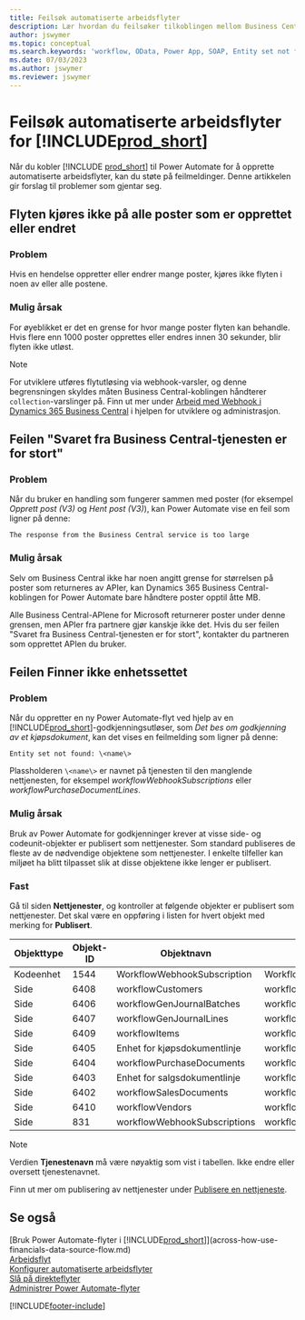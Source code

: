 ```yaml
---
title: Feilsøk automatiserte arbeidsflyter
description: Lær hvordan du feilsøker tilkoblingen mellom Business Central og Power Automate når du bygger en automatisert arbeidsflyt.
author: jswymer
ms.topic: conceptual
ms.search.keywords: 'workflow, OData, Power App, SOAP, Entity set not found, workflowWebhookSubscriptions, Power Automate,'
ms.date: 07/03/2023
ms.author: jswymer
ms.reviewer: jswymer
---
```


# Feilsøk automatiserte arbeidsflyter for [!INCLUDE[prod_short](includes/prod_short.md)]

Når du kobler [!INCLUDE [prod_short](includes/prod_short.md)] til Power Automate for å opprette automatiserte arbeidsflyter, kan du støte på feilmeldinger. Denne artikkelen gir forslag til problemer som gjentar seg.

## Flyten kjøres ikke på alle poster som er opprettet eller endret

### Problem

Hvis en hendelse oppretter eller endrer mange poster, kjøres ikke flyten i noen av eller alle postene.

### Mulig årsak

For øyeblikket er det en grense for hvor mange poster flyten kan behandle. Hvis flere enn 1000 poster opprettes eller endres innen 30 sekunder, blir flyten ikke utløst.

> [!NOTE]
> For utviklere utføres flytutløsing via webhook-varsler, og denne begrensningen skyldes måten Business Central-koblingen håndterer `collection`-varslinger på. Finn ut mer under [Arbeid med Webhook i Dynamics 365 Business Central](/dynamics365/business-central/dev-itpro/api-reference/v2.0/dynamics-subscriptions#notes-for-power-automate-flows) i hjelpen for utviklere og administrasjon.

## Feilen "Svaret fra Business Central-tjenesten er for stort"

### Problem

Når du bruker en handling som fungerer sammen med poster (for eksempel *Opprett post (V3)* og *Hent post (V3)*), kan Power Automate vise en feil som ligner på denne:

`The response from the Business Central service is too large`

### Mulig årsak

Selv om Business Central ikke har noen angitt grense for størrelsen på poster som returneres av APIer, kan Dynamics 365 Business Central-koblingen for Power Automate bare håndtere poster opptil åtte MB.

Alle Business Central-APIene for Microsoft returnerer poster under denne grensen, men APIer fra partnere gjør kanskje ikke det. Hvis du ser feilen "Svaret fra Business Central-tjenesten er for stort", kontakter du partneren som opprettet APIen du bruker.

## Feilen Finner ikke enhetssettet

### Problem

Når du oppretter en ny Power Automate-flyt ved hjelp av en [!INCLUDE[prod_short](includes/prod_short.md)]-godkjenningsutløser, som *Det bes om godkjenning av et kjøpsdokument*, kan det vises en feilmelding som ligner på denne:

`Entity set not found: \<name\>`

Plassholderen `\<name\>` er navnet på tjenesten til den manglende nettjenesten, for eksempel *workflowWebhookSubscriptions* eller *workflowPurchaseDocumentLines*.

### Mulig årsak

Bruk av Power Automate for godkjenninger krever at visse side- og codeunit-objekter er publisert som nettjenester. Som standard publiseres de fleste av de nødvendige objektene som nettjenester. I enkelte tilfeller kan miljøet ha blitt tilpasset slik at disse objektene ikke lenger er publisert.

### Fast

Gå til siden **Nettjenester**, og kontroller at følgende objekter er publisert som nettjenester. Det skal være en oppføring i listen for hvert objekt med merking for **Publisert**.  

| Objekttype | Objekt-ID | Objektnavn | Tjenestenavn |
|--|--|--|--|
| Kodeenhet | 1544 | WorkflowWebhookSubscription | WorkflowActionResponse |
| Side | 6408 | workflowCustomers | workflowCustomers |
| Side | 6406 | workflowGenJournalBatches | workflowGenJournalBatches |
| Side | 6407 | workflowGenJournalLines | workflowGenJournalLines |
| Side | 6409 | workflowItems | workflowItems |
| Side | 6405 | Enhet for kjøpsdokumentlinje | workflowPurchaseDocumentLines |
| Side | 6404 | workflowPurchaseDocuments | workflowPurchaseDocuments |
| Side | 6403 | Enhet for salgsdokumentlinje | workflowSalesDocumentLines |
| Side | 6402 | workflowSalesDocuments | workflowSalesDocuments |
| Side | 6410 | workflowVendors | workflowVendors |
| Side | 831 | workflowWebhookSubscriptions | workflowWebhookSubscriptions |

> [!NOTE]
> Verdien **Tjenestenavn** må være nøyaktig som vist i tabellen. Ikke endre eller oversett tjenestenavnet.

Finn ut mer om publisering av nettjenester under [Publisere en nettjeneste](across-how-publish-web-service.md).

## Se også

[Bruk Power Automate-flyter i [!INCLUDE[prod_short](includes/prod_short.md)]](across-how-use-financials-data-source-flow.md)  
[Arbeidsflyt](across-workflow.md)  
[Konfigurer automatiserte arbeidsflyter](/dynamics365/business-central/dev-itpro/powerplatform/automate-workflows)  
[Slå på direkteflyter](/dynamics365/business-central/dev-itpro/powerplatform/instant-flows)  
[Administrer Power Automate-flyter](/dynamics365/business-central/dev-itpro/powerplatform/manage-power-automate-flows)  

[!INCLUDE[footer-include](includes/footer-banner.md)]

